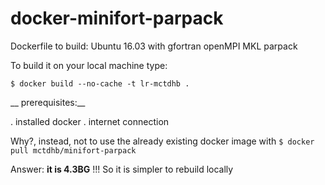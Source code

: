 # docker-minifort-parpack
Dockerfile to build: Ubuntu 16.03 with gfortran openMPI MKL parpack

To build it on your local machine type:

```
$ docker build --no-cache -t lr-mctdhb .
```
__ prerequisites:__ 

. installed docker
. internet connection 

Why?, instead, not to use the already existing docker image with ```$ docker pull mctdhb/minifort-parpack```

Answer: __it is 4.3BG__ !!! So it is simpler to rebuild locally
